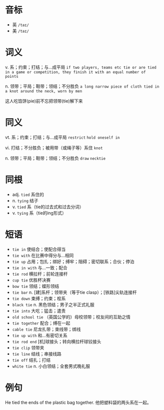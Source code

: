 # 音标

- 英 `/taɪ/`
- 美 `/taɪ/`

# 词义

v. 系；约束；打结；与…成平局
`if two players, teams etc tie or are tied in a game or competition, they finish it with an equal number of points`

n. 领带；平局；鞋带；领结；不分胜负
`a long narrow piece of cloth tied in a knot around the neck, worn by men`



这人吃馅饼(pie)前不忘把领带(tie)解下来

# 同义

vt. 系；约束；打结；与…成平局
`restrict` `hold oneself in`

vi. 打结；不分胜负；被用带（或绳子等）系住
`knot`

n. 领带；平局；鞋带；领结；不分胜负
`draw` `necktie`

# 同根

- adj. `tied` 系住的
- n. `tying` 结子
- v. `tied` 系（tie的过去式和过去分词）
- v. `tying` 系（tie的ing形式）

# 短语

- `tie in` 使结合；使配合得当
- `tie with` 在比赛中得分与…相同
- `tie up` 占用；包扎；绑好；缚牢；阻碍；密切联系；合伙；停泊
- `tie in with` 与...一致；配合
- `tie rod` 横拉杆；前轮连接杆
- `cup tie` 优胜杯决赛
- `bow tie` 领结；蝶形领结
- `tie bar` n. [建]系杆；领带夹（等于tie clasp）；[铁路]尖轨连接杆
- `tie down` 束缚；约束；栓系
- `black tie` n. 黑色领结；男子之半正式礼服
- `tie into` 大吃；猛击；遣责
- `old school tie` （英国公学的）母校领带；校友间的互助之情
- `tie together` 配合；缚在一起
- `cable tie` 尼龙扎带；束线带；绑线
- `tie up with` 和...有密切关系
- `tie rod end` [机]球接头；转向横拉杆球铰接头
- `tie clip` 领带夹
- `tie line` 结线；串接线路
- `tie off` 结扎；打结
- `white tie` n. 小白领结；全套男式晚礼服

# 例句

He tied the ends of the plastic bag together.
他把塑料袋的两头系在一起。


